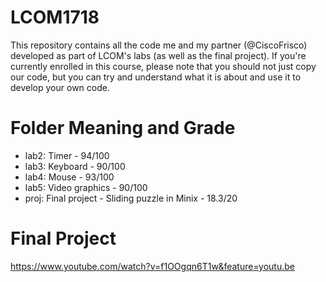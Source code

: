 # LCOM1718

This repository contains all the code me and my partner (@CiscoFrisco) developed as part of LCOM's labs (as well as the final project).
If you're currently enrolled in this course, please note that you should not just copy our code, but you can
try and understand what it is about and use it to develop your own code.

# Folder Meaning and Grade

- lab2: Timer - 94/100
- lab3: Keyboard - 90/100
- lab4: Mouse - 93/100
- lab5: Video graphics - 90/100
- proj: Final project - Sliding puzzle in Minix - 18.3/20
# Final Project
https://www.youtube.com/watch?v=f1OOgqn6T1w&feature=youtu.be
